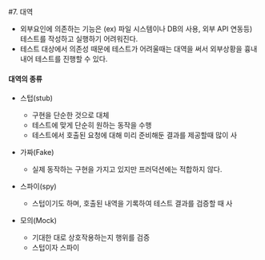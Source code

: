 #7. 대역

- 외부요인에 의존하는 기능은 (ex) 파일 시스템이나 DB의 사용, 외부 API 연동등) 테스트를 작성하고 실행하기 어려워진다.
- 테스트 대상에서 의존성 때문에 테스트가 어려울때는 대역을 써서 외부상황을 흉내내어 테스트를 진행할 수 있다.

#### 대역의 종류
- 스텁(stub)
    - 구현을 단순한 것으로 대체
    - 테스트에 맞게 단순히 원하는 동작을 수행
    - 테스트에서 호출된 요청에 대해 미리 준비해둔 결과를 제공할때 많이 사
- 가짜(Fake)
    - 실제 동작하는 구현을 가지고 있지만 프러덕션에는 적합하지 않다.
- 스파이(spy)
    - 스텁이기도 하며, 호출된 내역을 기록하여 테스트 결과를 검증할 때 사
    
- 모의(Mock)
    - 기대한 대로 상호작용하는지 행위를 검증
    - 스텁이자 스파이